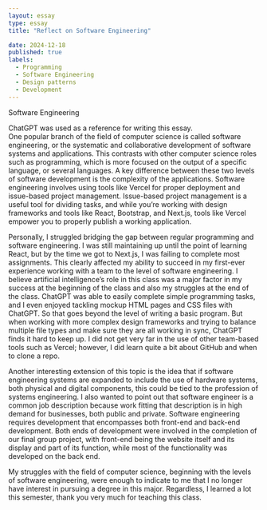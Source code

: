 ```yaml
---
layout: essay
type: essay
title: "Reflect on Software Engineering"

date: 2024-12-18
published: true
labels:
  - Programming
  - Software Engineering
  - Design patterns
  - Development
---
```


Software Engineering

ChatGPT was used as a reference for writing this essay.  
One popular branch of the field of computer science is called software engineering, or the systematic and collaborative development of software systems and applications. This contrasts with other computer science roles such as programming, which is more focused on the output of a specific language, or several languages. A key difference between these two levels of software development is the complexity of the applications. Software engineering involves using tools like Vercel for proper deployment and issue-based project management. Issue-based project management is a useful tool for dividing tasks, and while you’re working with design frameworks and tools like React, Bootstrap, and Next.js, tools like Vercel empower you to properly publish a working application.

Personally, I struggled bridging the gap between regular programming and software engineering. I was still maintaining up until the point of learning React, but by the time we got to Next.js, I was failing to complete most assignments. This clearly affected my ability to succeed in my first-ever experience working with a team to the level of software engineering. I believe artificial intelligence’s role in this class was a major factor in my success at the beginning of the class and also my struggles at the end of the class. ChatGPT was able to easily complete simple programming tasks, and I even enjoyed tackling mockup HTML pages and CSS files with ChatGPT. So that goes beyond the level of writing a basic program. But when working with more complex design frameworks and trying to balance multiple file types and make sure they are all working in sync, ChatGPT finds it hard to keep up. I did not get very far in the use of other team-based tools such as Vercel; however, I did learn quite a bit about GitHub and when to clone a repo.

Another interesting extension of this topic is the idea that if software engineering systems are expanded to include the use of hardware systems, both physical and digital components, this could be tied to the profession of systems engineering. I also wanted to point out that software engineer is a common job description because work fitting that description is in high demand for businesses, both public and private. Software engineering requires development that encompasses both front-end and back-end development. Both ends of development were involved in the completion of our final group project, with front-end being the website itself and its display and part of its function, while most of the functionality was developed on the back end.

My struggles with the field of computer science, beginning with the levels of software engineering, were enough to indicate to me that I no longer have interest in pursuing a degree in this major. Regardless, I learned a lot this semester, thank you very much for teaching this class.
